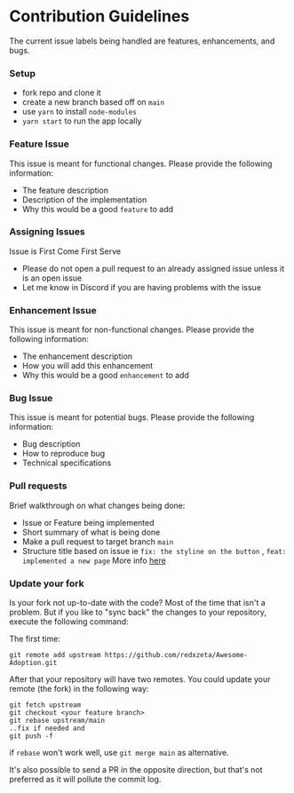 # Contribution Guidelines

The current issue labels being handled are features, enhancements, and bugs.

### Setup

- fork repo and clone it
- create a new branch based off on `main`
- use `yarn` to install `node-modules`
- `yarn start` to run the app locally

### Feature Issue

This issue is meant for functional changes. Please provide the following information:

- The feature description
- Description of the implementation
- Why this would be a good `feature` to add

### Assigning Issues

Issue is First Come First Serve

- Please do not open a pull request to an already assigned issue unless it is an open issue
- Let me know in Discord if you are having problems with the issue

### Enhancement Issue

This issue is meant for non-functional changes. Please provide the following information:

- The enhancement description
- How you will add this enhancement
- Why this would be a good `enhancement` to add

### Bug Issue

This issue is meant for potential bugs. Please provide the following information:

- Bug description
- How to reproduce bug
- Technical specifications

### Pull requests

Brief walkthrough on what changes being done:

- Issue or Feature being implemented
- Short summary of what is being done
- Make a pull request to target branch `main`
- Structure title based on issue ie `fix: the styline on the button` , `feat: implemented a new page` More info [here](https://www.conventionalcommits.org/en/v1.0.0/)

### Update your fork

Is your fork not up-to-date with the code? Most of the time that isn't a problem. But if you like to "sync back" the changes to your repository, execute the following command:

The first time:

```
git remote add upstream https://github.com/redxzeta/Awesome-Adoption.git
```

After that your repository will have two remotes. You could update your remote (the fork) in the following way:

```
git fetch upstream
git checkout <your feature branch>
git rebase upstream/main
..fix if needed and
git push -f
```

if `rebase` won't work well, use `git merge main` as alternative.

It's also possible to send a PR in the opposite direction, but that's not preferred as it will pollute the commit log.
